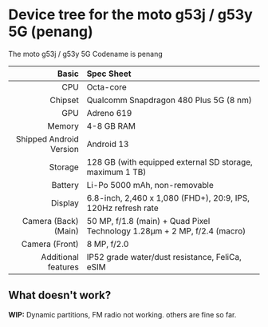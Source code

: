 Device tree for the moto g53j / g53y 5G (penang)
=================================================

The moto g53j / g53y 5G Codename is penang

| Basic                   | Spec Sheet                                                                                                                     |
| -----------------------:|:------------------------------------------------------------------------------------------------------------------------------ |
| CPU                     | Octa-core                                                                                                                      |
| Chipset                 | Qualcomm Snapdragon 480 Plus 5G (8 nm)                                                                                              |
| GPU                     | Adreno 619                                                                                                                     |
| Memory                  | 4-8 GB RAM                                                                                                                       |
| Shipped Android Version | Android 13                                                                                                                     |
| Storage                 | 128 GB (with equipped external SD storage, maximum 1 TB)                                                                       |
| Battery                 | Li-Po 5000 mAh, non-removable                                                                                                  |
| Display                 | 6.8-inch, 2,460 x 1,080 (FHD+), 20:9, IPS, 120Hz refresh rate                                                                  |
| Camera (Back)(Main)     | 50 MP, f/1.8 (main) + Quad Pixel Technology 1.28μm + 2 MP, f/2.4 (macro)                               |
| Camera (Front)          | 8 MP, f/2.0                                                                                                                   |
| Additional features     | IP52 grade water/dust resistance, FeliCa, eSIM                                                                                 |

## What doesn't work?
**WIP:** Dynamic partitions, FM radio not working. others are fine so far.
